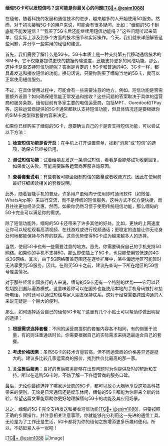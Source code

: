 **缅甸5G卡可以发短信吗？这可能是你最关心的问题[[TG💪+ @esim1088](https://t.me/s/esim1088)]**

在缅甸，随着科技的发展和通信技术的进步，越来越多的人开始使用5G服务。然而，对于初次接触5G卡的用户来说，可能会有很多疑问，比如：“缅甸的5G卡到底能不能发短信？”“我买了5G卡后还能继续用短信功能吗？”这些问题听起来简单，但实际上涉及到多个方面的技术细节和实际操作。今天，我们就来详细解答这些问题，并分享一些实用的经验和建议。

首先，我们需要了解什么是5G卡。5G卡本质上是一种支持第五代移动通信技术的SIM卡，它不仅能够提供更快的数据传输速度，还能支持更多的网络功能。那么，这种卡是否支持短信功能呢？答案是肯定的！5G卡和普通的4G、3G卡一样，都具备发送和接收短信的功能。换句话说，只要你购买了缅甸当地的5G卡，就可以正常使用短信服务。

不过，在具体使用过程中，可能会有一些需要注意的地方。例如，短信功能是否需要额外设置？如何确保短信能正常发送和接收？这些问题的答案取决于具体的运营商和服务条款。缅甸目前有多家主要的电信运营商，包括MPT、Ooredoo和TPay等。这些运营商提供的5G卡通常都默认支持短信功能，但具体情况还是要根据你的SIM卡类型和套餐内容来决定。

如果你已经购买了缅甸的5G卡，想要确认自己的卡是否支持短信功能，可以尝试以下方法：

1. **检查短信功能是否开启**：在手机上打开设置菜单，找到“消息”或“短信”的选项，确保它已经被启用。
   
2. **测试短信功能**：试着给朋友发送一条测试短信，看看是否能够成功收到回复。如果发送失败，可能需要联系运营商客服咨询原因。

3. **查看套餐说明**：有些套餐可能会限制短信的数量或者收费方式，因此在使用前最好仔细阅读相关的套餐说明。

此外，随着智能手机的普及，许多用户更倾向于使用即时通讯软件（如微信、WhatsApp等）来进行交流，而不是传统的短信服务。这种方式不仅方便快捷，而且往往更加经济实惠。然而，如果你仍然习惯于使用传统短信功能，那么缅甸的5G卡完全可以满足你的需求。

除了短信功能外，缅甸的5G卡还带来了许多其他的好处。比如，更快的上网速度让你可以轻松观看高清视频、在线游戏或进行视频通话；更稳定的连接让你无论身处何地都能保持与外界的联系。这些优势使得5G卡成为越来越多人的选择。

当然，使用5G卡也有一些需要注意的地方。首先，你需要确保自己的手机支持5G网络。如果你的手机不支持5G，那么即使插上了5G卡，也只能使用较低速的4G或3G网络。其次，由于5G网络覆盖范围还在逐步扩展中，某些偏远地区可能暂时无法享受到5G服务。因此，在购买5G卡之前，建议先查询一下所在地区的5G信号覆盖情况。

对于那些经常出国旅行的人来说，缅甸的5G卡还有一个特别的优势——它可以轻松切换到国际漫游模式。这意味着你可以在国外也能使用本地的手机号码拨打和接听电话，同时还可以通过短信与家人朋友保持联系。这对于经常需要跨国沟通的人来说无疑是一个巨大的便利。

那么，如何选择适合自己的缅甸5G卡呢？这里有几个小贴士可以帮助你做出明智的选择：

1. **根据需求选择套餐**：不同的运营商提供的套餐内容各不相同，有的侧重于流量，有的则注重通话时长。你需要根据自己的实际需求来挑选最适合自己的套餐。

2. **考虑价格因素**：虽然5G卡的技术含量较高，但不同运营商的价格差异还是挺大的。建议多比较几家运营商的报价，找到性价比最高的那一家。

3. **关注售后服务**：良好的售后服务能够在出现问题时为你提供及时的帮助和支持。所以在选购5G卡时，不妨了解一下各运营商的服务口碑。

最后，无论你最终选择了哪家运营商的5G卡，都可以放心大胆地享受这项高科技带来的便利。无论是日常通讯还是娱乐休闲，缅甸的5G卡都能为你带来全新的体验。希望这篇文章能帮助你更好地理解缅甸5G卡的功能及其应用场景。

总之，缅甸的5G卡完全支持发送和接收短信功能[[TG💪+ @esim1088](https://t.me/s/esim1088)]。只要按照正确的步骤操作，并注意相关注意事项，你就能够充分利用这一先进的通信工具。无论是为了工作还是生活，5G卡都将为你的缅甸之旅增添更多乐趣和便利。所以，不妨赶紧入手一张吧！

[[TG💪+ @esim1088](https://t.me/s/esim1088) ![Image](https://i.postimg.cc/4NQfJmqS/Snipaste-2025-05-13-00-14-12.png)]